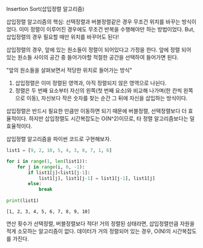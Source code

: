 Insertion Sort(삽입정렬 알고리즘)

삽입정렬 알고리즘의 핵심: 선택정렬과 버블정렬같은 경우 무조건 위치를 바꾸는 방식이었다. 이미 정렬이 이루어진 경우에도 무조건 반복을 수행해야만 하는 방법이었다.
But, 삽입정렬의 경우 필요할 때만 위치를 바꾸어도 된다!

삽입정렬의 경우, 앞에 있는 원소들이 정렬이 되어있다고 가정을 한다. 앞에 정렬 되어 있는 원소들 사이의 공간 중 들어가야할 적절한 공간을 선택하여 들어가면 된다.

"앞의 원소들을 살펴보면서 적당한 위치로 들어가는 방식"
1. 삽입정렬은 이미 정렬된 영역과, 아직 정렬되지 않은 영역으로 나뉜다.
2. 정렬은 두 번째 요소부터 자신의 왼쪽(첫 번째 요소)와 비교해 나가며(한 칸씩 왼쪽으로 이동), 자신보다 작은 숫자를 찾는 순간 그 뒤에 자신을 삽입하는 방식이다.

삽입정렬은 반드시 필요한 만큼만 이동하면 되기 때문에 버블정렬, 선택정렬보다 더 효율적이다.
하지만 삽입정렬도 시간복잡도는 O(N^2)이므로, 타 정렬 알고리즘보다는 덜 효율적이다.


삽입정렬 알고리즘을 파이썬 코드로 구현해보자.


```python
list1 = [9, 2, 10, 5, 4, 3, 8, 7, 1, 6]

for i in range(1, len(list1)):
    for j in range(i, 0, -1):
        if list1[j]<list1[j-1]:
            list1[j], list1[j-1] = list1[j-1], list1[j]
        else:
            break
            
print(list1)
```

    [1, 2, 3, 4, 5, 6, 7, 8, 9, 10]


연산 횟수가 선택정렬, 버블정렬보다 적다!
거의 정렬된 상태라면, 삽입정렬만큼 자원을 적게 소모하는 알고리즘이 없다.
데이터가 거의 정렬되어 있는 경우, O(N)의 시간복잡도를 가진다.
